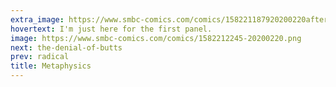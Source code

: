 ```yaml
---
extra_image: https://www.smbc-comics.com/comics/158221187920200220after.png
hovertext: I'm just here for the first panel.
image: https://www.smbc-comics.com/comics/1582212245-20200220.png
next: the-denial-of-butts
prev: radical
title: Metaphysics
---
```

